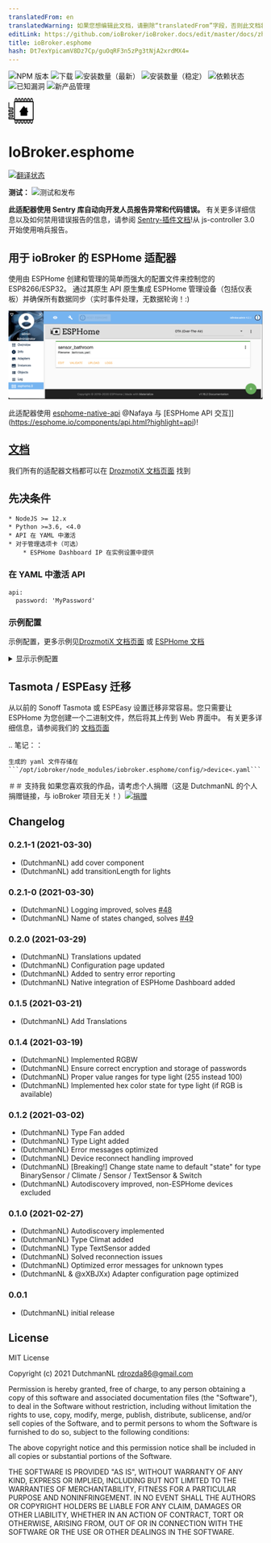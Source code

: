 ```yaml
---
translatedFrom: en
translatedWarning: 如果您想编辑此文档，请删除“translatedFrom”字段，否则此文档将再次自动翻译
editLink: https://github.com/ioBroker/ioBroker.docs/edit/master/docs/zh-cn/adapterref/iobroker.esphome/README.md
title: ioBroker.esphome
hash: Dt7exYpicamV8Dz7Cp/guOqRF3n5zPg3tNjA2xrdMX4=
---
```

![NPM 版本](http://img.shields.io/npm/v/iobroker.esphome.svg)
![下载](https://img.shields.io/npm/dm/iobroker.esphome.svg)
![安装数量（最新）](http://iobroker.live/badges/esphome-installed.svg)
![安装数量（稳定）](http://iobroker.live/badges/esphome-stable.svg)
![依赖状态](https://img.shields.io/david/DrozmotiX/iobroker.esphome.svg)
![已知漏洞](https://snyk.io/test/github/DrozmotiX/ioBroker.esphome/badge.svg)
![新产品管理](https://nodei.co/npm/iobroker.esphome.png?downloads=true)

<img src="./admin/esphome.png" width="10%" height="10%" align="center">

# IoBroker.esphome
[![翻译状态](https://weblate.iobroker.net/widgets/adapters/-/ESPHome/svg-badge.svg)](https://weblate.iobroker.net/engage/adapters/?utm_source=widget)

**测试：** ![测试和发布](https://github.com/DrozmotiX/ioBroker.esphome/workflows/Test%20and%20Release/badge.svg)

**此适配器使用 Sentry 库自动向开发人员报告异常和代码错误。** 有关更多详细信息以及如何禁用错误报告的信息，请参阅 [Sentry-插件文档](https://github.com/ioBroker/plugin-sentry#plugin-sentry)!从 js-controller 3.0 开始使用哨兵报告。

## 用于 ioBroker 的 ESPHome 适配器
使用由 ESPHome 创建和管理的简单而强大的配置文件来控制您的 ESP8266/ESP32。
通过其原生 API 原生集成 ESPHome 管理设备（包括仪表板）并确保所有数据同步（实时事件处理，无数据轮询！:)

![商标](../../../en/adapterref/iobroker.esphome/admin/img/dashboard.png)

此适配器使用 [esphome-native-api](https://github.com/Nafaya/esphome-native-api#readme) @Nafaya 与 [ESPHome API 交互]](https://esphome.io/components/api.html?highlight=api)!

## [文档](https://DrozmotiX.github.io/languages/en/Adapter/ESPHome/)
我们所有的适配器文档都可以在 [DrozmotiX 文档页面](https://DrozmotiX.github.io/languages/en/Adapter/ESPHome/) 找到

## 先决条件
    * NodeJS >= 12.x
    * Python >=3.6, <4.0
    * API 在 YAML 中激活
    * 对于管理选项卡（可选）
        * ESPHome Dashboard IP 在实例设置中提供

### 在 YAML 中激活 API
```
api:
  password: 'MyPassword'
```

### 示例配置
示例配置，更多示例见[DrozmotiX 文档页面](https://DrozmotiX.github.io) 或 [ESPHome 文档](https://esphome.io/index.html)

<details><summary>显示示例配置</summary>

esphome：名称：sensor_badkamer 平台：ESP32 开发板：esp-wrover-kit

wifi：use_address：192.168.10.122 ssid：“xxxxx” 密码：“xxxxxx”

    # 启用ESPHome API
api：密码：'我的密码'

# 激活 i2c 总线 i2c: sda: 21 scl: 22 scan: True id: bus_a
    # bh1750 的示例配置
    传感器：

      - 平台：bh1750

名称：“Hal_Illuminance” 地址：0x23measurement_time：69 update_interval：10s

    # GPIO 输出的示例配置
    输出：

      - 平台：gpio

引脚：12 倒置：真实 id：gpio_12

    # 示例配置将交换机链接到先前定义的输出
    转变：

      - 平台：输出

名称：“通用输出”输出：'gpio_12' </details>

## Tasmota / ESPEasy 迁移
从以前的 Sonoff Tasmota 或 ESPEasy 设置迁移非常容易。您只需要让 ESPHome 为您创建一个二进制文件，然后将其上传到 Web 界面中。
有关更多详细信息，请参阅我们的 [文档页面](https://DrozmotiX.github.io/languages/en/Adapter/ESPHome/06.migration.html)

.. 笔记：：

    生成的 yaml 文件存储在 ```/opt/iobroker/node_modules/iobroker.esphome/config/>device<.yaml```

＃＃ 支持我
如果您喜欢我的作品，请考虑个人捐赠（这是 DutchmanNL 的个人捐赠链接，与 ioBroker 项目无关！）[![捐赠](https://raw.githubusercontent.com/DrozmotiX/ioBroker.sourceanalytix/main/admin/button.png)](http://paypal.me/DutchmanNL)

## Changelog

<!--
    Placeholder for the next version (at the beginning of the line):
    ### __WORK IN PROGRESS__
-->

### 0.2.1-1 (2021-03-30)
* (DutchmanNL) add cover component
* (DutchmanNL) add transitionLength for lights

### 0.2.1-0 (2021-03-30)
* (DutchmanNL) Logging improved, solves [#48](https://github.com/DrozmotiX/ioBroker.esphome/issues/48)
* (DutchmanNL) Name of states changed, solves [#49](https://github.com/DrozmotiX/ioBroker.esphome/issues/49)

### 0.2.0 (2021-03-29)
* (DutchmanNL) Translations updated
* (DutchmanNL) Configuration page updated
* (DutchmanNL) Added to sentry error reporting
* (DutchmanNL) Native integration of ESPHome Dashboard added

### 0.1.5 (2021-03-21)
* (DutchmanNL) Add Translations

### 0.1.4 (2021-03-19)
* (DutchmanNL) Implemented RGBW
* (DutchmanNL) Ensure correct encryption and storage of passwords
* (DutchmanNL) Proper value ranges for type light (255 instead 100)
* (DutchmanNL) Implemented hex color state for type light (if RGB is available)

### 0.1.2 (2021-03-02)
* (DutchmanNL) Type Fan added
* (DutchmanNL) Type Light added
* (DutchmanNL) Error messages optimized
* (DutchmanNL) Device reconnect handling improved
* (DutchmanNL) [Breaking!] Change state name to default "state" for type BinarySensor / Climate / Sensor / TextSensor & Switch  
* (DutchmanNL) Autodiscovery improved, non-ESPHome devices excluded

### 0.1.0 (2021-02-27)
* (DutchmanNL) Autodiscovery implemented
* (DutchmanNL) Type Climat added
* (DutchmanNL) Type TextSensor added
* (DutchmanNL) Solved reconnection issues
* (DutchmanNL) Optimized error messages for unknown types
* (DutchmanNL & @xXBJXx) Adapter configuration page optimized

### 0.0.1
* (DutchmanNL) initial release

## License
MIT License

Copyright (c) 2021 DutchmanNL <rdrozda86@gmail.com>

Permission is hereby granted, free of charge, to any person obtaining a copy
of this software and associated documentation files (the "Software"), to deal
in the Software without restriction, including without limitation the rights
to use, copy, modify, merge, publish, distribute, sublicense, and/or sell
copies of the Software, and to permit persons to whom the Software is
furnished to do so, subject to the following conditions:

The above copyright notice and this permission notice shall be included in all
copies or substantial portions of the Software.

THE SOFTWARE IS PROVIDED "AS IS", WITHOUT WARRANTY OF ANY KIND, EXPRESS OR
IMPLIED, INCLUDING BUT NOT LIMITED TO THE WARRANTIES OF MERCHANTABILITY,
FITNESS FOR A PARTICULAR PURPOSE AND NONINFRINGEMENT. IN NO EVENT SHALL THE
AUTHORS OR COPYRIGHT HOLDERS BE LIABLE FOR ANY CLAIM, DAMAGES OR OTHER
LIABILITY, WHETHER IN AN ACTION OF CONTRACT, TORT OR OTHERWISE, ARISING FROM,
OUT OF OR IN CONNECTION WITH THE SOFTWARE OR THE USE OR OTHER DEALINGS IN THE
SOFTWARE.